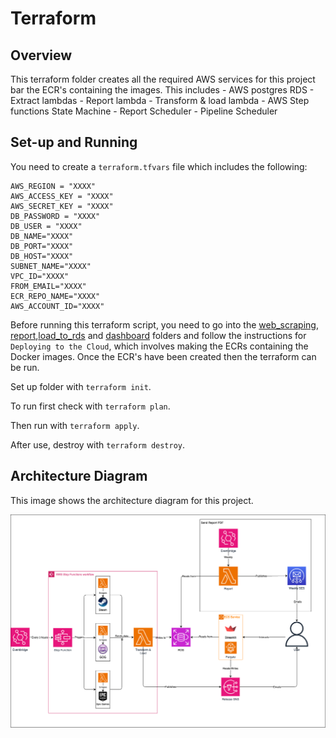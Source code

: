 # Terraform

## Overview

This terraform folder creates all the required AWS services for this project bar the ECR's containing the images. 
This includes 
    - AWS postgres RDS
    - Extract lambdas
    - Report lambda 
    - Transform & load lambda
    - AWS Step functions State Machine 
    - Report Scheduler
    - Pipeline Scheduler

## Set-up and Running

You need to create a `terraform.tfvars` file which includes the following:
```
AWS_REGION = "XXXX"
AWS_ACCESS_KEY = "XXXX"
AWS_SECRET_KEY = "XXXX"
DB_PASSWORD = "XXXX"
DB_USER = "XXXX"
DB_NAME="XXXX"
DB_PORT="XXXX"
DB_HOST="XXXX"
SUBNET_NAME="XXXX"
VPC_ID="XXXX"
FROM_EMAIL="XXXX"
ECR_REPO_NAME="XXXX"
AWS_ACCOUNT_ID="XXXX"
```

Before running this terraform script, you need to go into the [web_scraping](../web_scraping), [report](../report),[load_to_rds](../load_to_rds) and [dashboard](../dashboard) folders and follow the instructions for `Deploying to the Cloud`, which involves making the ECRs containing the Docker images. Once the ECR's have been created then the terraform can be run.

Set up folder with `terraform init`.

To run first check with `terraform plan`.

Then run with `terraform apply`.

After use, destroy with `terraform destroy`.

## Architecture Diagram

This image shows the architecture diagram for this project.

<img src="../architecture_diagram.png" alt="Architecture Diagram" width="600"/>